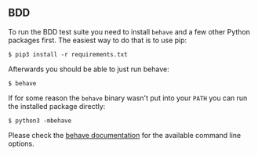 BDD
---

To run the BDD test suite you need to install `behave` and a few other Python
packages first. The easiest way to do that is to use pip:

```
$ pip3 install -r requirements.txt
```
    
Afterwards you should be able to just run behave:

```
$ behave
```

If for some reason the `behave` binary wasn't put into your `PATH` you can run
the installed package directly:

```
$ python3 -mbehave
```

Please check the [behave documentation](https://behave.readthedocs.io/en/latest/behave.html)
for the available command line options.
